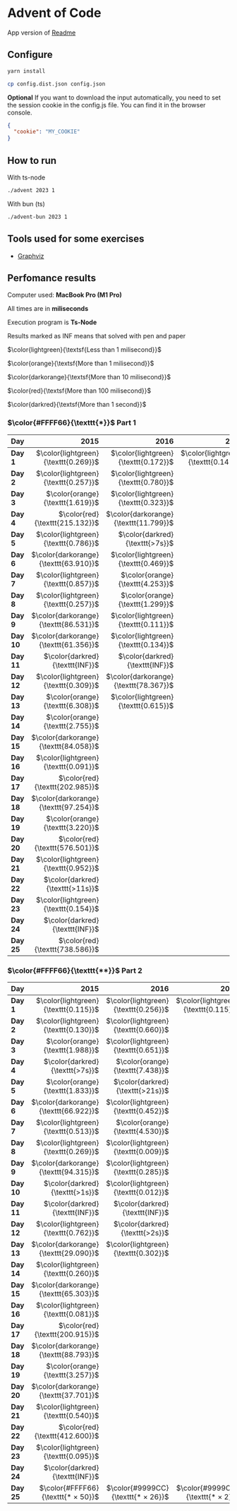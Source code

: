 # Advent of Code

App version of [Readme](./README.app.md)

## Configure

```sh
yarn install
```

```sh
cp config.dist.json config.json
```

**Optional** If you want to download the input automatically, you need to set the session cookie in the config.js file. You can find it in the browser console.

```json
{
  "cookie": "MY_COOKIE"
}
```

## How to run

With ts-node

```sh
./advent 2023 1
```

With bun (ts)

```sh
./advent-bun 2023 1
```

## Tools used for some exercises

* [Graphviz](https://graphviz.org)

## Perfomance results

Computer used: **MacBook Pro (M1 Pro)**

All times are in **miliseconds**

Execution program is **Ts-Node**

Results marked as INF means that solved with pen and paper

$\color{lightgreen}{\textsf{Less than 1 milisecond}}$

$\color{orange}{\textsf{More than 1 milisecond}}$

$\color{darkorange}{\textsf{More than 10 milisecond}}$

$\color{red}{\textsf{More than 100 milisecond}}$

$\color{darkred}{\textsf{More than 1 second}}$



### $\color{#FFFF66}{\texttt{*}}$ Part 1

| **Day**    |                              **2015** |                              **2016** |                              **2017** |                              **2018** |                              **2019** |                              **2020** |                              **2021** |                              **2022** |                              **2023** |                              **2024** |
|------------|--------------------------------------:|--------------------------------------:|--------------------------------------:|--------------------------------------:|--------------------------------------:|--------------------------------------:|--------------------------------------:|--------------------------------------:|--------------------------------------:|--------------------------------------:|
| **Day  1** |  $\color{lightgreen}{\texttt{0.269}}$ |  $\color{lightgreen}{\texttt{0.172}}$ |  $\color{lightgreen}{\texttt{0.145}}$ |                                       |                                       |                                       |                                       |  $\color{lightgreen}{\texttt{0.113}}$ |  $\color{lightgreen}{\texttt{0.668}}$ |  $\color{lightgreen}{\texttt{0.240}}$ |
| **Day  2** |  $\color{lightgreen}{\texttt{0.257}}$ |  $\color{lightgreen}{\texttt{0.780}}$ |                                       |                                       |                                       |                                       |                                       |  $\color{lightgreen}{\texttt{0.479}}$ |  $\color{lightgreen}{\texttt{0.106}}$ |  $\color{lightgreen}{\texttt{0.274}}$ |
| **Day  3** |      $\color{orange}{\texttt{1.619}}$ |  $\color{lightgreen}{\texttt{0.323}}$ |                                       |                                       |                                       |                                       |                                       |      $\color{orange}{\texttt{1.967}}$ |  $\color{lightgreen}{\texttt{0.207}}$ |                                       |
| **Day  4** |       $\color{red}{\texttt{215.132}}$ | $\color{darkorange}{\texttt{11.799}}$ |                                       |                                       |                                       |                                       |                                       |  $\color{lightgreen}{\texttt{0.359}}$ |  $\color{lightgreen}{\texttt{0.426}}$ |                                       |
| **Day  5** |  $\color{lightgreen}{\texttt{0.786}}$ |       $\color{darkred}{\texttt{>7s}}$ |                                       |                                       |                                       |                                       |                                       |  $\color{lightgreen}{\texttt{0.394}}$ |  $\color{lightgreen}{\texttt{0.364}}$ |                                       |
| **Day  6** | $\color{darkorange}{\texttt{63.910}}$ |  $\color{lightgreen}{\texttt{0.469}}$ |                                       |                                       |                                       |                                       |                                       |  $\color{lightgreen}{\texttt{0.503}}$ |  $\color{lightgreen}{\texttt{0.047}}$ |                                       |
| **Day  7** |  $\color{lightgreen}{\texttt{0.857}}$ |      $\color{orange}{\texttt{4.253}}$ |                                       |                                       |                                       |                                       |                                       |  $\color{lightgreen}{\texttt{0.849}}$ |      $\color{orange}{\texttt{2.683}}$ |                                       |
| **Day  8** |  $\color{lightgreen}{\texttt{0.257}}$ |      $\color{orange}{\texttt{1.299}}$ |                                       |                                       |                                       |                                       |                                       |  $\color{lightgreen}{\texttt{0.970}}$ |      $\color{orange}{\texttt{1.333}}$ |                                       |
| **Day  9** | $\color{darkorange}{\texttt{86.531}}$ |  $\color{lightgreen}{\texttt{0.111}}$ |                                       |                                       |                                       |                                       |                                       |      $\color{orange}{\texttt{5.441}}$ |  $\color{lightgreen}{\texttt{0.002}}$ |                                       |
| **Day 10** | $\color{darkorange}{\texttt{61.356}}$ |  $\color{lightgreen}{\texttt{0.134}}$ |                                       |                                       |                                       |                                       |                                       |  $\color{lightgreen}{\texttt{0.095}}$ |      $\color{orange}{\texttt{1.763}}$ |                                       |
| **Day 11** |       $\color{darkred}{\texttt{INF}}$ |       $\color{darkred}{\texttt{INF}}$ |                                       |                                       |                                       |                                       |                                       |  $\color{lightgreen}{\texttt{0.298}}$ |      $\color{orange}{\texttt{7.652}}$ |                                       |
| **Day 12** |  $\color{lightgreen}{\texttt{0.309}}$ | $\color{darkorange}{\texttt{78.367}}$ |                                       |                                       |                                       |                                       |                                       |      $\color{orange}{\texttt{3.428}}$ | $\color{darkorange}{\texttt{23.652}}$ |                                       |
| **Day 13** |      $\color{orange}{\texttt{6.308}}$ |  $\color{lightgreen}{\texttt{0.615}}$ |                                       |                                       |                                       |                                       |                                       |      $\color{orange}{\texttt{2.149}}$ |      $\color{orange}{\texttt{2.605}}$ |                                       |
| **Day 14** |      $\color{orange}{\texttt{2.755}}$ |                                       |                                       |                                       |                                       |                                       |                                       |      $\color{orange}{\texttt{3.865}}$ |      $\color{orange}{\texttt{3.359}}$ |                                       |
| **Day 15** | $\color{darkorange}{\texttt{84.058}}$ |                                       |                                       |                                       |                                       |                                       |                                       |       $\color{darkred}{\texttt{>4s}}$ |  $\color{lightgreen}{\texttt{0.928}}$ |                                       |
| **Day 16** |  $\color{lightgreen}{\texttt{0.091}}$ |                                       |                                       |                                       |                                       |                                       |                                       |       $\color{darkred}{\texttt{>6s}}$ |      $\color{orange}{\texttt{6.538}}$ |                                       |
| **Day 17** |       $\color{red}{\texttt{202.985}}$ |                                       |                                       |                                       |                                       |                                       |                                       |      $\color{orange}{\texttt{7.367}}$ |       $\color{red}{\texttt{731.511}}$ |                                       |
| **Day 18** | $\color{darkorange}{\texttt{97.254}}$ |                                       |                                       |                                       |                                       |                                       |                                       |      $\color{orange}{\texttt{2.568}}$ |  $\color{lightgreen}{\texttt{0.195}}$ |                                       |
| **Day 19** |      $\color{orange}{\texttt{3.220}}$ |                                       |                                       |                                       |                                       |                                       |                                       |      $\color{darkred}{\texttt{>11s}}$ |      $\color{orange}{\texttt{1.710}}$ |                                       |
| **Day 20** |       $\color{red}{\texttt{576.501}}$ |                                       |                                       |                                       |                                       |                                       |                                       | $\color{darkorange}{\texttt{68.767}}$ | $\color{darkorange}{\texttt{11.904}}$ |                                       |
| **Day 21** |  $\color{lightgreen}{\texttt{0.952}}$ |                                       |                                       |                                       |                                       |                                       |                                       |  $\color{lightgreen}{\texttt{0.484}}$ | $\color{darkorange}{\texttt{47.542}}$ |                                       |
| **Day 22** |      $\color{darkred}{\texttt{>11s}}$ |                                       |                                       |                                       |                                       |                                       |                                       |      $\color{orange}{\texttt{2.556}}$ |       $\color{red}{\texttt{209.524}}$ |                                       |
| **Day 23** |  $\color{lightgreen}{\texttt{0.154}}$ |                                       |                                       |                                       |                                       |                                       |                                       | $\color{darkorange}{\texttt{48.819}}$ |      $\color{orange}{\texttt{1.384}}$ |                                       |
| **Day 24** |       $\color{darkred}{\texttt{INF}}$ |                                       |                                       |                                       |                                       |                                       |                                       |       $\color{darkred}{\texttt{>1s}}$ | $\color{darkorange}{\texttt{33.667}}$ |                                       |
| **Day 25** |       $\color{red}{\texttt{738.586}}$ |                                       |                                       |                                       |                                       |                                       |                                       |  $\color{lightgreen}{\texttt{0.205}}$ |       $\color{darkred}{\texttt{INF}}$ |                                       |


### $\color{#FFFF66}{\texttt{**}}$ Part 2

| **Day**    |                              **2015** |                              **2016** |                              **2017** |                              **2018** |                              **2019** |                              **2020** |                              **2021** |                              **2022** |                              **2023** |                              **2024** |
|------------|--------------------------------------:|--------------------------------------:|--------------------------------------:|--------------------------------------:|--------------------------------------:|--------------------------------------:|--------------------------------------:|--------------------------------------:|--------------------------------------:|--------------------------------------:|
| **Day  1** |  $\color{lightgreen}{\texttt{0.115}}$ |  $\color{lightgreen}{\texttt{0.256}}$ |  $\color{lightgreen}{\texttt{0.115}}$ |                                       |                                       |                                       |                                       |  $\color{lightgreen}{\texttt{0.102}}$ |      $\color{orange}{\texttt{1.652}}$ |  $\color{lightgreen}{\texttt{0.398}}$ |
| **Day  2** |  $\color{lightgreen}{\texttt{0.130}}$ |  $\color{lightgreen}{\texttt{0.660}}$ |                                       |                                       |                                       |                                       |                                       |  $\color{lightgreen}{\texttt{0.613}}$ |  $\color{lightgreen}{\texttt{0.103}}$ |  $\color{lightgreen}{\texttt{0.383}}$ |
| **Day  3** |      $\color{orange}{\texttt{1.988}}$ |  $\color{lightgreen}{\texttt{0.651}}$ |                                       |                                       |                                       |                                       |                                       |  $\color{lightgreen}{\texttt{0.325}}$ |  $\color{lightgreen}{\texttt{0.106}}$ |                                       |
| **Day  4** |       $\color{darkred}{\texttt{>7s}}$ |      $\color{orange}{\texttt{7.438}}$ |                                       |                                       |                                       |                                       |                                       |  $\color{lightgreen}{\texttt{0.219}}$ |  $\color{lightgreen}{\texttt{0.475}}$ |                                       |
| **Day  5** |      $\color{orange}{\texttt{1.833}}$ |      $\color{darkred}{\texttt{>21s}}$ |                                       |                                       |                                       |                                       |                                       |  $\color{lightgreen}{\texttt{0.430}}$ |       $\color{darkred}{\texttt{>8m}}$ |                                       |
| **Day  6** | $\color{darkorange}{\texttt{66.922}}$ |  $\color{lightgreen}{\texttt{0.452}}$ |                                       |                                       |                                       |                                       |                                       |      $\color{orange}{\texttt{2.169}}$ |  $\color{lightgreen}{\texttt{0.041}}$ |                                       |
| **Day  7** |  $\color{lightgreen}{\texttt{0.513}}$ |      $\color{orange}{\texttt{4.530}}$ |                                       |                                       |                                       |                                       |                                       |  $\color{lightgreen}{\texttt{0.451}}$ |      $\color{orange}{\texttt{5.344}}$ |                                       |
| **Day  8** |  $\color{lightgreen}{\texttt{0.269}}$ |  $\color{lightgreen}{\texttt{0.009}}$ |                                       |                                       |                                       |                                       |                                       |      $\color{orange}{\texttt{3.299}}$ |      $\color{orange}{\texttt{6.380}}$ |                                       |
| **Day  9** | $\color{darkorange}{\texttt{94.315}}$ |  $\color{lightgreen}{\texttt{0.285}}$ |                                       |                                       |                                       |                                       |                                       |      $\color{orange}{\texttt{6.718}}$ |  $\color{lightgreen}{\texttt{0.001}}$ |                                       |
| **Day 10** |       $\color{darkred}{\texttt{>1s}}$ |  $\color{lightgreen}{\texttt{0.012}}$ |                                       |                                       |                                       |                                       |                                       |  $\color{lightgreen}{\texttt{0.186}}$ |      $\color{orange}{\texttt{6.533}}$ |                                       |
| **Day 11** |       $\color{darkred}{\texttt{INF}}$ |       $\color{darkred}{\texttt{INF}}$ |                                       |                                       |                                       |                                       |                                       | $\color{darkorange}{\texttt{46.745}}$ |      $\color{orange}{\texttt{5.165}}$ |                                       |
| **Day 12** |  $\color{lightgreen}{\texttt{0.762}}$ |       $\color{darkred}{\texttt{>2s}}$ |                                       |                                       |                                       |                                       |                                       |      $\color{orange}{\texttt{3.141}}$ |       $\color{red}{\texttt{528.548}}$ |                                       |
| **Day 13** | $\color{darkorange}{\texttt{29.090}}$ |  $\color{lightgreen}{\texttt{0.302}}$ |                                       |                                       |                                       |                                       |                                       |      $\color{orange}{\texttt{1.099}}$ |  $\color{lightgreen}{\texttt{0.569}}$ |                                       |
| **Day 14** |  $\color{lightgreen}{\texttt{0.260}}$ |                                       |                                       |                                       |                                       |                                       |                                       | $\color{darkorange}{\texttt{16.992}}$ |       $\color{red}{\texttt{482.525}}$ |                                       |
| **Day 15** | $\color{darkorange}{\texttt{65.303}}$ |                                       |                                       |                                       |                                       |                                       |                                       |      $\color{darkred}{\texttt{>26s}}$ |      $\color{orange}{\texttt{1.341}}$ |                                       |
| **Day 16** |  $\color{lightgreen}{\texttt{0.081}}$ |                                       |                                       |                                       |                                       |                                       |                                       |       $\color{darkred}{\texttt{>3m}}$ |       $\color{darkred}{\texttt{>1s}}$ |                                       |
| **Day 17** |       $\color{red}{\texttt{200.915}}$ |                                       |                                       |                                       |                                       |                                       |                                       |      $\color{orange}{\texttt{6.637}}$ |       $\color{darkred}{\texttt{>2s}}$ |                                       |
| **Day 18** | $\color{darkorange}{\texttt{88.793}}$ |                                       |                                       |                                       |                                       |                                       |                                       |      $\color{orange}{\texttt{5.666}}$ |  $\color{lightgreen}{\texttt{0.112}}$ |                                       |
| **Day 19** |      $\color{orange}{\texttt{3.257}}$ |                                       |                                       |                                       |                                       |                                       |                                       |       $\color{darkred}{\texttt{>3m}}$ |      $\color{orange}{\texttt{2.112}}$ |                                       |
| **Day 20** | $\color{darkorange}{\texttt{37.701}}$ |                                       |                                       |                                       |                                       |                                       |                                       |       $\color{red}{\texttt{803.713}}$ | $\color{darkorange}{\texttt{17.168}}$ |                                       |
| **Day 21** |  $\color{lightgreen}{\texttt{0.540}}$ |                                       |                                       |                                       |                                       |                                       |                                       |  $\color{lightgreen}{\texttt{0.616}}$ |      $\color{darkred}{\texttt{>18s}}$ |                                       |
| **Day 22** |       $\color{red}{\texttt{412.600}}$ |                                       |                                       |                                       |                                       |                                       |                                       |      $\color{orange}{\texttt{2.249}}$ |       $\color{darkred}{\texttt{>1m}}$ |                                       |
| **Day 23** |  $\color{lightgreen}{\texttt{0.095}}$ |                                       |                                       |                                       |                                       |                                       |                                       |       $\color{darkred}{\texttt{>1s}}$ |       $\color{darkred}{\texttt{>5s}}$ |                                       |
| **Day 24** |       $\color{darkred}{\texttt{INF}}$ |                                       |                                       |                                       |                                       |                                       |                                       |       $\color{darkred}{\texttt{>3s}}$ |       $\color{darkred}{\texttt{>6s}}$ |                                       |
| **Day 25** |    $\color{#FFFF66}{\texttt{* × 50}}$ |    $\color{#9999CC}{\texttt{* × 26}}$ |     $\color{#9999CC}{\texttt{* × 2}}$ |                                       |                                       |                                       |                                       |    $\color{#FFFF66}{\texttt{* × 50}}$ |    $\color{#FFFF66}{\texttt{* × 50}}$ |     $\color{#9999CC}{\texttt{* × 4}}$ |
